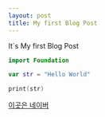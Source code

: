 ```yaml
---
layout: post
title: My first Blog Post
---
```


It`s My first Blog Post

```swift
import Foundation

var str = "Hello World"

print(str)
```

[이곳은 네이버](http://naver.com)
